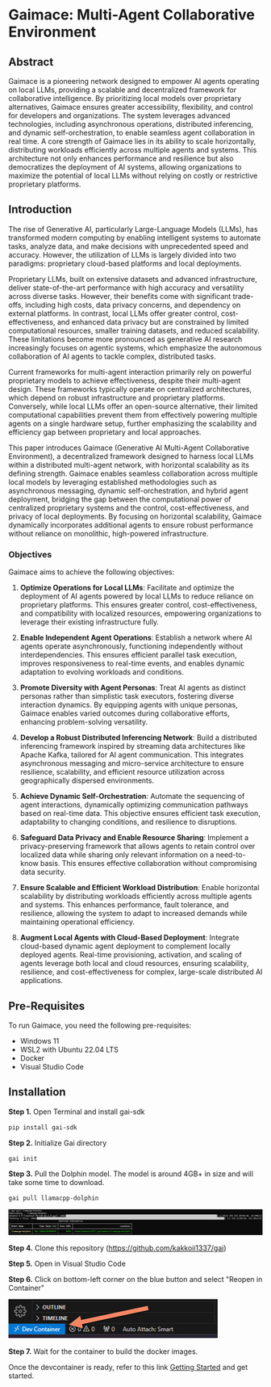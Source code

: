 # Gaimace: Multi-Agent Collaborative Environment

## Abstract

Gaimace is a pioneering network designed to empower AI agents operating on local LLMs, providing a scalable and decentralized framework for collaborative intelligence. By prioritizing local models over proprietary alternatives, Gaimace ensures greater accessibility, flexibility, and control for developers and organizations. The system leverages advanced technologies, including asynchronous operations, distributed inferencing, and dynamic self-orchestration, to enable seamless agent collaboration in real time. A core strength of Gaimace lies in its ability to scale horizontally, distributing workloads efficiently across multiple agents and systems. This architecture not only enhances performance and resilience but also democratizes the deployment of AI systems, allowing organizations to maximize the potential of local LLMs without relying on costly or restrictive proprietary platforms.

## Introduction

The rise of Generative AI, particularly Large-Language Models (LLMs), has transformed modern computing by enabling intelligent systems to automate tasks, analyze data, and make decisions with unprecedented speed and accuracy. However, the utilization of LLMs is largely divided into two paradigms: proprietary cloud-based platforms and local deployments.

Proprietary LLMs, built on extensive datasets and advanced infrastructure, deliver state-of-the-art performance with high accuracy and versatility across diverse tasks. However, their benefits come with significant trade-offs, including high costs, data privacy concerns, and dependency on external platforms. In contrast, local LLMs offer greater control, cost-effectiveness, and enhanced data privacy but are constrained by limited computational resources, smaller training datasets, and reduced scalability. These limitations become more pronounced as generative AI research increasingly focuses on agentic systems, which emphasize the autonomous collaboration of AI agents to tackle complex, distributed tasks.

Current frameworks for multi-agent interaction primarily rely on powerful proprietary models to achieve effectiveness, despite their multi-agent design. These frameworks typically operate on centralized architectures, which depend on robust infrastructure and proprietary platforms. Conversely, while local LLMs offer an open-source alternative, their limited computational capabilities prevent them from effectively powering multiple agents on a single hardware setup, further emphasizing the scalability and efficiency gap between proprietary and local approaches.

This paper introduces Gaimace (Generative AI Multi-Agent Collaborative Environment), a decentralized framework designed to harness local LLMs within a distributed multi-agent network, with horizontal scalability as its defining strength. Gaimace enables seamless collaboration across multiple local models by leveraging established methodologies such as asynchronous messaging, dynamic self-orchestration, and hybrid agent deployment, bridging the gap between the computational power of centralized proprietary systems and the control, cost-effectiveness, and privacy of local deployments. By focusing on horizontal scalability, Gaimace dynamically incorporates additional agents to ensure robust performance without reliance on monolithic, high-powered infrastructure.

### Objectives

Gaimace aims to achieve the following objectives:

1. **Optimize Operations for Local LLMs**: Facilitate and optimize the deployment of AI agents powered by local LLMs to reduce reliance on proprietary platforms. This ensures greater control, cost-effectiveness, and compatibility with localized resources, empowering organizations to leverage their existing infrastructure fully.

2. **Enable Independent Agent Operations**: Establish a network where AI agents operate asynchronously, functioning independently without interdependencies. This ensures efficient parallel task execution, improves responsiveness to real-time events, and enables dynamic adaptation to evolving workloads and conditions.

3. **Promote Diversity with Agent Personas**: Treat AI agents as distinct personas rather than simplistic task executors, fostering diverse interaction dynamics. By equipping agents with unique personas, Gaimace enables varied outcomes during collaborative efforts, enhancing problem-solving versatility.

4. **Develop a Robust Distributed Inferencing Network**: Build a distributed inferencing framework inspired by streaming data architectures like Apache Kafka, tailored for AI agent communication. This integrates asynchronous messaging and micro-service architecture to ensure resilience, scalability, and efficient resource utilization across geographically dispersed environments.

5. **Achieve Dynamic Self-Orchestration**: Automate the sequencing of agent interactions, dynamically optimizing communication pathways based on real-time data. This objective ensures efficient task execution, adaptability to changing conditions, and resilience to disruptions.

6. **Safeguard Data Privacy and Enable Resource Sharing**: Implement a privacy-preserving framework that allows agents to retain control over localized data while sharing only relevant information on a need-to-know basis. This ensures effective collaboration without compromising data security.

7. **Ensure Scalable and Efficient Workload Distribution**: Enable horizontal scalability by distributing workloads efficiently across multiple agents and systems. This enhances performance, fault tolerance, and resilience, allowing the system to adapt to increased demands while maintaining operational efficiency.

8. **Augment Local Agents with Cloud-Based Deployment**: Integrate cloud-based dynamic agent deployment to complement locally deployed agents. Real-time provisioning, activation, and scaling of agents leverage both local and cloud resources, ensuring scalability, resilience, and cost-effectiveness for complex, large-scale distributed AI applications.

## Pre-Requisites

To run Gaimace, you need the following pre-requisites:

-   Windows 11
-   WSL2 with Ubuntu 22.04 LTS
-   Docker
-   Visual Studio Code

## Installation

**Step 1.** Open Terminal and install gai-sdk

```bash
pip install gai-sdk
```

**Step 2.** Initialize Gai directory

```bash
gai init
```

**Step 3.** Pull the Dolphin model. The model is around 4GB+ in size and will take some time to download.

```bash
gai pull llamacpp-dolphin
```

![gai pull llamacpp-dolphin](/docs/img/gai-pull-llamacpp-dolphin.png)

**Step 4.** Clone this repository (https://github.com/kakkoii1337/gai)

**Step 5.** Open in Visual Studio Code

**Step 6.** Click on bottom-left corner on the blue button and select "Reopen in Container"

![Reopen in Container](/docs/img/dev-container.png)

**Step 7.** Wait for the container to build the docker images.

Once the devcontainer is ready, refer to this link [Getting Started](/docs/01_getting_started.ipynb) and get started.
